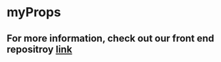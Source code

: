 # myProps

## For more information, check out our front end repositroy [link](https://github.com/julianboyne11/myProps-front-end)

